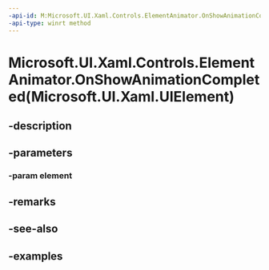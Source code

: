 ```yaml
---
-api-id: M:Microsoft.UI.Xaml.Controls.ElementAnimator.OnShowAnimationCompleted(Microsoft.UI.Xaml.UIElement)
-api-type: winrt method
---
```


# Microsoft.UI.Xaml.Controls.ElementAnimator.OnShowAnimationCompleted(Microsoft.UI.Xaml.UIElement)

<!--
protected void OnShowAnimationCompleted (Microsoft.UI.Xaml.UIElement element);
-->


## -description

## -parameters

### -param element

## -remarks

## -see-also

## -examples


